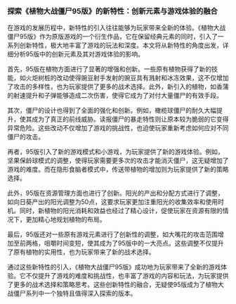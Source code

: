 ### 探索《植物大战僵尸95版》的新特性：创新元素与游戏体验的融合

在游戏的发展历程中，新特性的引入往往能够为玩家带来全新的体验。《植物大战僵尸95版》作为原版游戏的一个衍生作品，它在保留经典元素的同时，引入了一系列创新特性，极大地丰富了游戏的玩法和深度。本文将从新特性的角度出发，详细分析95版中的创新元素及其对游戏体验的影响。

首先，95版在植物方面进行了显著的增强和创新。一些原有植物获得了新的技能，如火炬树桩的改动使得豌豆射手发射的豌豆具有溅射和冰冻效果，这不仅增加了攻击的多样性，也为玩家提供了更多的战术选择。此外，新引入的植物，如香蒲的射速提升和子弹能够造成二次伤害，使得它成为了对付大量僵尸的有效手段。

其次，僵尸的设计也得到了全面的强化和创新。例如，橄榄球僵尸的耐久大幅提升，使其成为了真正的前线威胁。读报僵尸的暴走特性则让原本较为脆弱的它变得异常危险。这些改动不仅增加了游戏的挑战性，也迫使玩家重新考虑如何应对不同僵尸的攻击。

再者，95版引入了新的游戏模式和小游戏，为玩家提供了新的游戏体验。例如，坚果保龄球模式的调整，使得玩家需要更多次的攻击才能消灭僵尸，这无疑增加了游戏的难度。而在隐形食脑者模式中，传送带植物的增加则为玩家提供了新的策略选择。

此外，95版在资源管理方面也进行了创新。阳光的产出和分配方式进行了调整，如向日葵产出的阳光调整为50点，这要求玩家更加注重阳光的收集效率和使用时机。同时，新植物的阳光消耗和效益也经过了精心设计，促使玩家在资源有限的情况下，更加精心地规划植物的布局。

最后，95版还对一些原有游戏元素进行了创新性的调整，如大嘴花的攻击范围增加至前两格，咀嚼时间变短，使其成为了95版中的一大亮点。这些调整不仅提升了原有植物的实用性，也为玩家带来了新的战术选择。

通过这些新特性的引入，《植物大战僵尸95版》成功地为玩家带来了全新的游戏体验。它不仅提升了游戏的难度和挑战性，也丰富了游戏的内容和玩法，为玩家提供了更多的战术选择和策略思考。这些创新特性的融合，无疑使95版成为了植物大战僵尸系列中一个独特且值得深入探索的版本。